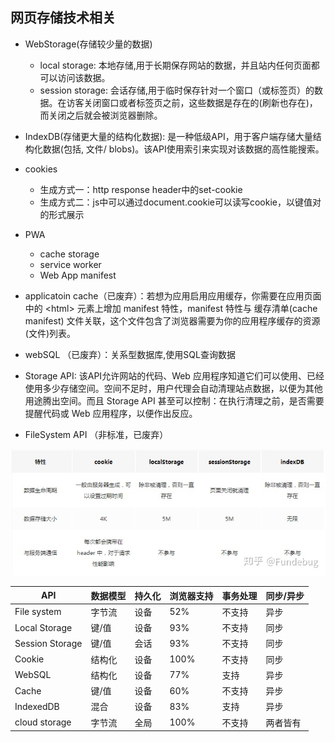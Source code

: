 ## 网页存储技术相关

- WebStorage(存储较少量的数据)
    - local storage: 本地存储,用于长期保存网站的数据，并且站内任何页面都可以访问该数据。
    - session storage: 会话存储,用于临时保存针对一个窗口（或标签页）的数据。在访客关闭窗口或者标签页之前，这些数据是存在的(刷新也存在)，而关闭之后就会被浏览器删除。
- IndexDB(存储更大量的结构化数据): 是一种低级API，用于客户端存储大量结构化数据(包括, 文件/ blobs)。该API使用索引来实现对该数据的高性能搜索。
- cookies
    - 生成方式一：http response header中的set-cookie
    - 生成方式二：js中可以通过document.cookie可以读写cookie，以键值对的形式展示
- PWA
    - cache storage
    - service worker
    - Web App manifest
- applicatoin cache（已废弃）：若想为应用启用应用缓存，你需要在应用页面中的 \<html> 元素上增加 manifest 特性，manifest 特性与 缓存清单(cache manifest) 文件关联，这个文件包含了浏览器需要为你的应用程序缓存的资源(文件)列表。
- webSQL （已废弃）：关系型数据库,使用SQL查询数据

-  Storage API: 该API允许网站的代码、Web 应用程序知道它们可以使用、已经使用多少存储空间。空间不足时，用户代理会自动清理站点数据，以便为其他用途腾出空间。而且 Storage API 甚至可以控制：在执行清理之前，是否需要提醒代码或 Web 应用程序，以便作出反应。

- FileSystem API （非标准，已废弃）

![对比图](./compare.jpg)

|API              |  数据模型	| 持久化   |  浏览器支持 |	 事务处理 |	同步/异步  |
| ------ | ------ | ------ | ------ | ------ | ------ |
|File system	 |  字节流	    | 设备	   |    52%	    |    不支持  |	异步     |
|Local Storage	 |  键/值	    | 设备	   |    93%	    |    不支持  |	同步     |
|Session Storage |  键/值       | 会话	   |    93%	    |    不支持  |	同步     |
|Cookie	         |  结构化      | 设备	   |    100%	|    不支持  |	同步     |
|WebSQL	         |  结构化      | 设备	   |    77%	    |    支持	 |  异步     |
|Cache	         |  键/值	    | 设备	   |    60%	    |    不支持  |	异步     |
|IndexedDB	     |  混合	    | 设备	   |    83%	    |    支持	 |  异步     |
|cloud storage	 |  字节流	    | 全局	   |    100%	|    不支持  |	两者皆有  |